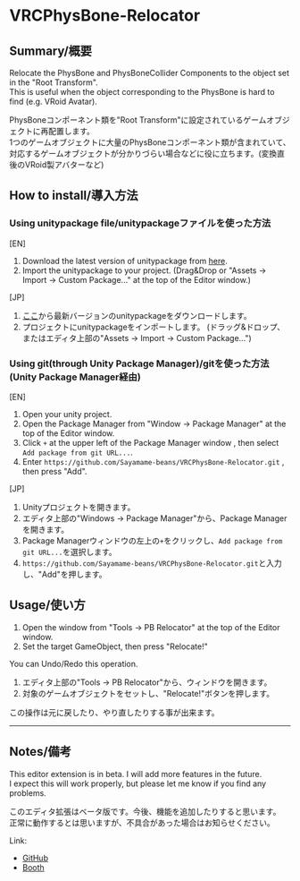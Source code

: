 # VRCPhysBone-Relocator
## Summary/概要
Relocate the PhysBone and PhysBoneCollider Components to the object set in the "Root Transform".\
This is useful when the object corresponding to the PhysBone is hard to find (e.g. VRoid Avatar).

PhysBoneコンポーネント類を\"Root Transform\"に設定されているゲームオブジェクトに再配置します。\
1つのゲームオブジェクトに大量のPhysBoneコンポーネント類が含まれていて、対応するゲームオブジェクトが分かりづらい場合などに役に立ちます。(変換直後のVRoid製アバターなど)

## How to install/導入方法
### Using unitypackage file/unitypackageファイルを使った方法
[EN]
1. Download the latest version of unitypackage from [here](https://github.com/Sayamame-beans/VRCPhysBone-Relocator/releases).
2. Import the unitypackage to your project.
(Drag&Drop or "Assets → Import → Custom Package..." at the top of the Editor window.)

[JP]
1. [ここ](https://github.com/Sayamame-beans/VRCPhysBone-Relocator/releases)から最新バージョンのunitypackageをダウンロードします。
2. プロジェクトにunitypackageをインポートします。
(ドラッグ&ドロップ、またはエディタ上部の"Assets → Import → Custom Package...")

### Using git(through Unity Package Manager)/gitを使った方法(Unity Package Manager経由)
[EN]
1. Open your unity project.
2. Open the Package Manager from "Window → Package Manager" at the top of the Editor window.
3. Click `+` at the upper left of the Package Manager window , then select `Add package from git URL...`.
4. Enter `https://github.com/Sayamame-beans/VRCPhysBone-Relocator.git` , then press "Add".

[JP]
1. Unityプロジェクトを開きます。
2. エディタ上部の"Windows → Package Manager"から、Package Managerを開きます。
3. Package Managerウィンドウの左上の`+`をクリックし、`Add package from git URL...`を選択します。
4. `https://github.com/Sayamame-beans/VRCPhysBone-Relocator.git`と入力し、"Add"を押します。

## Usage/使い方
1. Open the window from "Tools → PB Relocator" at the top of the Editor window.
2. Set the target GameObject, then press "Relocate!"

You can Undo/Redo this operation.

1. エディタ上部の"Tools → PB Relocator"から、ウィンドウを開きます。
2. 対象のゲームオブジェクトをセットし、"Relocate!"ボタンを押します。

この操作は元に戻したり、やり直したりする事が出来ます。

---
## Notes/備考
This editor extension is in beta. I will add more features in the future.\
I expect this will work properly, but please let me know if you find any problems.

このエディタ拡張はベータ版です。今後、機能を追加したりすると思います。\
正常に動作するとは思いますが、不具合があった場合はお知らせください。

Link:
- [GitHub](https://github.com/Sayamame-beans/VRCPhysBone-Relocator)
- [Booth](https://sayamame-beans.booth.pm/items/3872837)